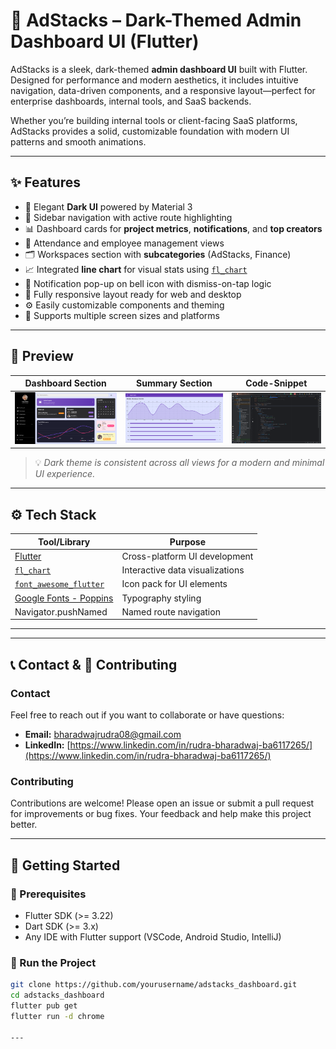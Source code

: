 # 🧭 AdStacks – Dark-Themed Admin Dashboard UI (Flutter)

AdStacks is a sleek, dark-themed **admin dashboard UI** built with Flutter. Designed for performance and modern aesthetics, it includes intuitive navigation, data-driven components, and a responsive layout—perfect for enterprise dashboards, internal tools, and SaaS backends.

Whether you’re building internal tools or client-facing SaaS platforms, AdStacks provides a solid, customizable foundation with modern UI patterns and smooth animations.

---

## ✨ Features

- 🎨 Elegant **Dark UI** powered by Material 3  
- 🧭 Sidebar navigation with active route highlighting  
- 📊 Dashboard cards for **project metrics**, **notifications**, and **top creators**  
- 📅 Attendance and employee management views  
- 🗂️ Workspaces section with **subcategories** (AdStacks, Finance)  
- 📈 Integrated **line chart** for visual stats using [`fl_chart`](https://pub.dev/packages/fl_chart)  
- 🔔 Notification pop-up on bell icon with dismiss-on-tap logic  
- 🔁 Fully responsive layout ready for web and desktop  
- ⚙️ Easily customizable components and theming  
- 📱 Supports multiple screen sizes and platforms  

---

## 📸 Preview

| Dashboard Section     | Summary Section      | Code-Snippet     |
|-----------------------|---------------------------|--------------------------|
| ![Dashboard](Main.png) | ![Summary](summary.png) | ![Code](C1.png) |

> 💡 *Dark theme is consistent across all views for a modern and minimal UI experience.*

---

## ⚙️ Tech Stack

| Tool/Library            | Purpose                              |
|-------------------------|------------------------------------|
| [Flutter](https://flutter.dev) | Cross-platform UI development      |
| [`fl_chart`](https://pub.dev/packages/fl_chart) | Interactive data visualizations   |
| [`font_awesome_flutter`](https://pub.dev/packages/font_awesome_flutter) | Icon pack for UI elements         |
| [Google Fonts - Poppins](https://fonts.google.com/specimen/Poppins) | Typography styling                |
| Navigator.pushNamed     | Named route navigation               |

---

---

## 📞 Contact & 🤝 Contributing

### Contact

Feel free to reach out if you want to collaborate or have questions:

- **Email:** [bharadwajrudra08@gmail.com](mailto:bharadwajrudra08@gmail.com)  
- **LinkedIn:** [https://www.linkedin.com/in/rudra-bharadwaj-ba6117265/](https://www.linkedin.com/in/rudra-bharadwaj-ba6117265/)  

### Contributing

Contributions are welcome! Please open an issue or submit a pull request for improvements or bug fixes. Your feedback and help make this project better.

---


## 🏁 Getting Started



### 🔧 Prerequisites

- Flutter SDK (>= 3.22)  
- Dart SDK (>= 3.x)  
- Any IDE with Flutter support (VSCode, Android Studio, IntelliJ)

### 🚀 Run the Project

```bash
git clone https://github.com/yourusername/adstacks_dashboard.git
cd adstacks_dashboard
flutter pub get
flutter run -d chrome

---



